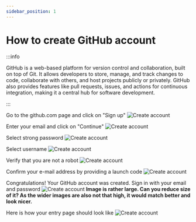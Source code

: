 ```yaml
---
sidebar_position: 1
---
```


# How to create GitHub account

:::info

GitHub is a web-based platform for version control and collaboration, built on top of Git. It allows developers to store, manage, and track changes to code, collaborate with others, and host projects publicly or privately. GitHub also provides features like pull requests, issues, and actions for continuous integration, making it a central hub for software development.

:::


Go to the github.com page and click on "Sign up"
![Create account](./img/gh_account_001.png)

Enter your email and click on "Continue"
![Create account](./img/gh_account_002.png)

Select strong password
![Create account](./img/gh_account_003.png)

Select username
![Create account](./img/gh_account_004.png)

Verify that you are not a robot
![Create account](./img/gh_account_005.png)

Confirm your e-mail address by providing a launch code
![Create account](./img/gh_account_006.png)

Congratulations! Your GitHub account was created. Sign in with your email and password
![Create account](./img/gh_account_007.png)
**Image is rather large. Can you reduce size of it? As the wider images are also not that high, it would match better and look nicer.**

Here is how your entry page should look like
![Create account](./img/gh_account_008.png)